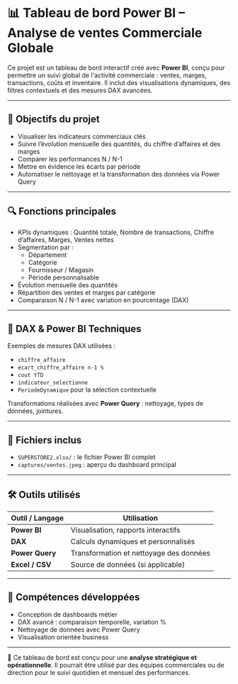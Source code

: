 # 📊 Tableau de bord Power BI – Analyse de ventes Commerciale Globale

Ce projet est un tableau de bord interactif créé avec **Power BI**, conçu pour permettre un suivi global de l'activité commerciale : ventes, marges, transactions, coûts et inventaire. Il inclut des visualisations dynamiques, des filtres contextuels et des mesures DAX avancées.

---

## 🎯 Objectifs du projet

- Visualiser les indicateurs commerciaux clés
- Suivre l’évolution mensuelle des quantités, du chiffre d’affaires et des marges
- Comparer les performances N / N-1
- Mettre en évidence les écarts par période
- Automatiser le nettoyage et la transformation des données via Power Query

---

## 🔍 Fonctions principales

- KPIs dynamiques : Quantité totale, Nombre de transactions, Chiffre d’affaires, Marges, Ventes nettes
- Segmentation par :
  - Département
  - Catégorie
  - Fournisseur / Magasin
  - Période personnalisable
- Évolution mensuelle des quantités
- Répartition des ventes et marges par catégorie
- Comparaison N / N-1 avec variation en pourcentage (DAX)

---

## 🧠 DAX & Power BI Techniques

Exemples de mesures DAX utilisées :
- `chiffre_affaire`
- `ecart_chiffre_affaire n-1 %`
- `cout YTD`
- `indicateur_selectionne`
- `PeriodeDynamique` pour la sélection contextuelle

Transformations réalisées avec **Power Query** : nettoyage, types de données, jointures.

---

## 📁 Fichiers inclus

- `SUPERSTORE2.xlsx/` : le fichier Power BI complet
- `captures/ventes.jpeg` : aperçu du dashboard principal


---

## 🛠️ Outils utilisés

| Outil / Langage | Utilisation |
|------------------|-------------|
| **Power BI**     | Visualisation, rapports interactifs |
| **DAX**          | Calculs dynamiques et personnalisés |
| **Power Query**  | Transformation et nettoyage des données |
| **Excel / CSV**  | Source de données (si applicable) |

---

## 🧠 Compétences développées

- Conception de dashboards métier
- DAX avancé : comparaison temporelle, variation %
- Nettoyage de données avec Power Query
- Visualisation orientée business

---

📌 Ce tableau de bord est conçu pour une **analyse stratégique et opérationnelle**. Il pourrait être utilisé par des équipes commerciales ou de direction pour le suivi quotidien et mensuel des performances.